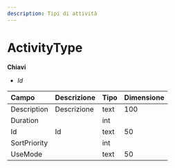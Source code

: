 ```yaml
---
description: Tipi di attività
---
```

# ActivityType

**Chiavi**

- *Id*

| Campo | Descrizione | Tipo | Dimensione | 
| :--- | :--- | :--- | :--- |
| Description | Descrizione | text | 100 |
| Duration |  | int |  |
| Id | Id | text | 50 |
| SortPriority |  | int |  |
| UseMode |  | text | 50 |


